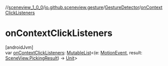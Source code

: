 //[sceneview_1_0_0](../../../index.md)/[io.github.sceneview.gesture](../index.md)/[GestureDetector](index.md)/[onContextClickListeners](on-context-click-listeners.md)

# onContextClickListeners

[androidJvm]\
var [onContextClickListeners](on-context-click-listeners.md): [MutableList](https://kotlinlang.org/api/latest/jvm/stdlib/kotlin.collections/-mutable-list/index.html)&lt;(e: [MotionEvent](https://developer.android.com/reference/kotlin/android/view/MotionEvent.html), result: [SceneView.PickingResult](../../io.github.sceneview/-scene-view/-picking-result/index.md)) -&gt; [Unit](https://kotlinlang.org/api/latest/jvm/stdlib/kotlin/-unit/index.html)&gt;
